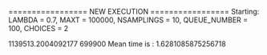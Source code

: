 ================= NEW EXECUTION =================
Starting:
	LAMBDA = 0.7,
	MAXT = 100000,
	NSAMPLINGS = 10,
	QUEUE_NUMBER = 100,
	CHOICES = 2

1139513.2004092177 699900
Mean time is : 1.6281085875256718
